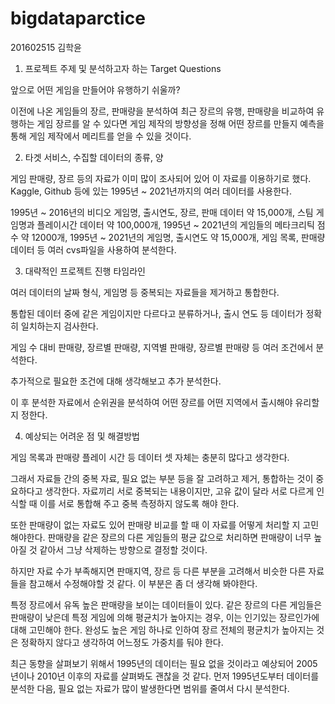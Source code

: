 # bigdataparctice
201602515 김학윤
1. 프로젝트 주제 및 분석하고자 하는 Target Questions

앞으로 어떤 게임을 만들어야 유행하기 쉬울까?

이전에 나온 게임들의 장르, 판매량을 분석하여 최근 장르의 유행, 판매량을 비교하여 유행하는 게임 장르를 알 수 있다면 게임 제작의 방향성을 정해 어떤 장르를 만들지 예측을 통해 게임 제작에서 메리트를 얻을 수 있을 것이다.

2. 타겟 서비스, 수집할 데이터의 종류, 양

게임 판매량, 장르 등의 자료가 이미 많이 조사되어 있어 이 자료를 이용하기로 했다. Kaggle, Github 등에 있는 1995년 ~ 2021년까지의 여러 데이터를 사용한다.

1995년 ~ 2016년의 비디오 게임명, 출시연도, 장르, 판매 데이터 약 15,000개, 스팀 게임명과 플레이시간 데이터 약 100,000개, 1995년 ~ 2021년의 게임들의 메타크리틱 점수 약 12000개, 1995년 ~ 2021년의 게임명, 출시연도 약 15,000개, 게임 목록, 판매량 데이터 등 여러 cvs파일을 사용하여 분석한다.

3. 대략적인 프로젝트 진행 타임라인

여러 데이터의 날짜 형식, 게임명 등 중복되는 자료들을 제거하고 통합한다.

통합된 데이터 중에 같은 게임이지만 다르다고 분류하거나, 출시 연도 등 데이터가 정확히 일치하는지 검사한다.

게임 수 대비 판매량, 장르별 판매량, 지역별 판매량, 장르별 판매량 등 여러 조건에서 분석한다.

추가적으로 필요한 조건에 대해 생각해보고 추가 분석한다.

이 후 분석한 자료에서 순위권을 분석하여 어떤 장르를 어떤 지역에서 출시해야 유리할 지 정한다.

4. 예상되는 어려운 점 및 해결방법

게임 목록과 판매량 플레이 시간 등 데이터 셋 자체는 충분히 많다고 생각한다.

그래서 자료들 간의 중복 자료, 필요 없는 부분 등을 잘 고려하고 제거, 통합하는 것이 중요하다고 생각한다. 자료끼리 서로 중복되는 내용이지만, 고유 값이 달라 서로 다르게 인식할 때 이를 서로 통합해 주고 중복 측정하지 않도록 해야 한다.

또한 판매량이 없는 자료도 있어 판매량 비교를 할 때 이 자료를 어떻게 처리할 지 고민해야한다. 판매량을 같은 장르의 다른 게임들의 평균 값으로 처리하면 판매량이 너무 높아질 것 같아서 그냥 삭제하는 방향으로 결정할 것이다. 

하지만 자료 수가 부족해지면 판매지역, 장르 등 다른 부분을 고려해서 비슷한 다른 자료들을 참고해서 수정해야할 것 같다. 이 부분은 좀 더 생각해 봐야한다.

특정 장르에서 유독 높은 판매량을 보이는 데이터들이 있다. 같은 장르의 다른 게임들은 판매량이 낮은데 특정 게임에 의해 평균치가 높아지는 경우, 이는 인기있는 장르인가에 대해 고민해야 한다. 완성도 높은 게임 하나로 인하여 장르 전체의 평균치가 높아지는 것은 정확하지 않다고 생각하여 어느정도 가중치를 둬야 한다.

최근 동향을 살펴보기 위해서 1995년의 데이터는 필요 없을 것이라고 예상되어 2005년이나 2010년 이후의 자료를 살펴봐도 괜찮을 것 같다. 먼저 1995년도부터 데이터를 분석한 다음, 필요 없는 자료가 많이 발생한다면 범위를 줄여서 다시 분석한다.
